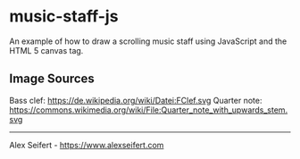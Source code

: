 # music-staff-js

An example of how to draw a scrolling music staff using JavaScript and the HTML 5 canvas tag.


## Image Sources
Bass clef: https://de.wikipedia.org/wiki/Datei:FClef.svg
Quarter note: https://commons.wikimedia.org/wiki/File:Quarter_note_with_upwards_stem.svg

---

Alex Seifert - https://www.alexseifert.com
